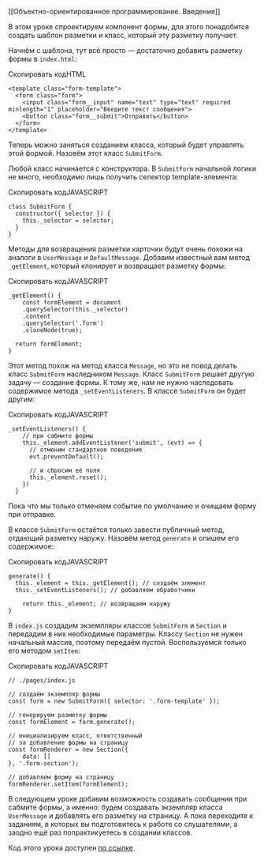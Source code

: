 [[Объектно-ориентированное программирование. Введение]]

В этом уроке спроектируем компонент формы, для этого понадобится создать шаблон разметки и класс, который эту разметку получает.

Начнём с шаблона, тут всё просто — достаточно добавить разметку формы в `index.html`:

Скопировать кодHTML

```
<template class="form-template">
  <form class="form">
    <input class="form__input" name="text" type="text" required minlength="1" placeholder="Введите текст сообщения">
    <button class="form__submit">Отправить</button>
  </form>
</template> 
```

Теперь можно заняться созданием класса, который будет управлять этой формой. Назовём этот класс `SubmitForm`.

Любой класс начинается с конструктора. В `SubmitForm` начальной логики не много, необходимо лишь получить селектор template-элемента:

Скопировать кодJAVASCRIPT

```
class SubmitForm {
  constructor({ selector }) {
    this._selector = selector;
  }
} 
```

Методы для возвращения разметки карточки будут очень похожи на аналоги в `UserMessage` и `DefaultMessage`. Добавим известный вам метод `_getElement`, который клонирует и возвращает разметку формы:

Скопировать кодJAVASCRIPT

```
_getElement() {
    const formElement = document
    .querySelector(this._selector)
    .content
    .querySelector('.form')
    .cloneNode(true);

  return formElement;
} 
```

Этот метод похож на метод класса `Message`, но это не повод делать класс `SubmitForm` наследником `Message`. Класс `SubmitForm` решает другую задачу — создание формы. К тому же, нам не нужно наследовать содержимое метода `_setEventListeners`. В классе `SubmitForm` он будет другим:

Скопировать кодJAVASCRIPT

```
_setEventListeners() {
    // при сабмите формы
    this._element.addEventListener('submit', (evt) => {
      // отменим стандартное поведение
      evt.preventDefault();

      // и сбросим её поля
      this._element.reset();
    })
  } 
```

Пока что мы только отменяем событие по умолчанию и очищаем форму при отправке.

В классе `SubmitForm` остаётся только завести публичный метод, отдающий разметку наружу. Назовём метод `generate` и опишем его содержимое:

Скопировать кодJAVASCRIPT

```
generate() {
  this._element = this._getElement(); // создаём элемент
  this._setEventListeners(); // добавляем обработчики

    return this._element; // возвращаем наружу
} 
```

В `index.js` создадим экземпляры классов `SubmitForm` и `Section` и передадим в них необходимые параметры. Классу `Section` не нужен начальный массив, поэтому передаём пустой. Воспользуемся только его методом `setItem`:

Скопировать кодJAVASCRIPT

```
// ./pages/index.js

// создаём экземпляр формы
const form = new SubmitForm({ selector: '.form-template' });

// генерируем разметку формы
const formElement = form.generate();

// инициализируем класс, ответственный
// за добавление формы на страницу
const formRenderer = new Section({
    data: []
}, '.form-section');

// добавляем форму на страницу
formRenderer.setItem(formElement); 
```

В следующем уроке добавим возможность создавать сообщения при сабмите формы, а именно: будем создавать экземпляр класса `UserMessage` и добавлять его разметку на страницу. А пока переходите к заданиям, в которых вы подготовитесь к работе со слушателями, а заодно ещё раз попрактикуетесь в создании классов.

Код этого урока доступен [по ссылке](https://repl.it/@praktikum/lesson-05#script.js).